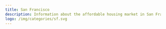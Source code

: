 ```yaml
---
title: San Francisco
description: Information about the affordable housing market in San Francisco, CA.
logo: /img/categories/sf.svg
---
```

